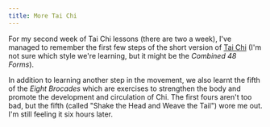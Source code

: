 ```yaml
---
title: More Tai Chi
---
```

For my second week of Tai Chi lessons (there are two a week), I've managed to remember the first few steps of the short version of <a href="http://en.wikipedia.org/wiki/Tai_Chi_Chuan">Tai Chi</a> (I'm not sure which style we're learning, but it might be the <span style="font-style: italic;">Combined 48 Forms</span>).

In addition to learning another step in the movement, we also learnt the fifth of the <span style="font-style: italic;">Eight Brocades</span> which are exercises to strengthen the body and promote the development and circulation of Chi. The first fours aren't too bad, but the fifth (called "Shake the Head and Weave the Tail") wore me out. I'm still feeling it six hours later.
